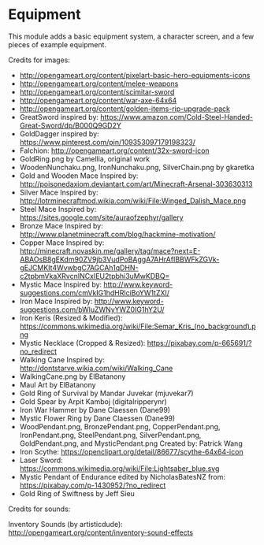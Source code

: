Equipment
============

This module adds a basic equipment system, a character screen, and a few pieces of example equipment.

Credits for images:

* http://opengameart.org/content/pixelart-basic-hero-equipments-icons
* http://opengameart.org/content/melee-weapons
* http://opengameart.org/content/scimitar-sword
* http://opengameart.org/content/war-axe-64x64
* http://opengameart.org/content/golden-items-rip-upgrade-pack
* GreatSword inspired by: https://www.amazon.com/Cold-Steel-Handed-Great-Sword/dp/B000Q9GD2Y
* GoldDagger inspired by: https://www.pinterest.com/pin/109353097179198323/
* Falchion: http://opengameart.org/content/32x-sword-icon
* GoldRing.png by Camellia, original work
* WoodenNunchaku.png, IronNunchaku.png, SilverChain.png by gkaretka
* Gold and Wooden Mace Inspired by: http://poisonedaxiom.deviantart.com/art/Minecraft-Arsenal-303630313
* Silver Mace Inspired by: http://lotrminecraftmod.wikia.com/wiki/File:Winged_Dalish_Mace.png
* Steel Mace Inspired by: https://sites.google.com/site/auraofzephyr/gallery
* Bronze Mace Inspired by: http://www.planetminecraft.com/blog/hackmine-motivation/
* Copper Mace Inspired by: http://minecraft.novaskin.me/gallery/tag/mace?next=E-ABAOsB8gEKdm90ZV9jb3VudPoBAggA7AHrAfIBBWFkZGVk-gEJCMKIt4WvwbgC7AGCAh1qDHN-c2tpbmVkaXRvcnINCxIEU2tpbhi3uMwKDBQ=
* Mystic Mace Inspired by: http://www.keyword-suggestions.com/cmVkIG1hdHRlciBoYW1tZXI/
* Iron Mace Inspired by: http://www.keyword-suggestions.com/bWluZWNyYWZ0IG1hY2U/
* Iron Keris (Resized & Modified): https://commons.wikimedia.org/wiki/File:Semar_Kris_(no_background).png
* Mystic Necklace (Cropped & Resized): https://pixabay.com/p-665691/?no_redirect
* Walking Cane Inspired by: http://dontstarve.wikia.com/wiki/Walking_Cane
* WalkingCane.png by ElBatanony
* Maul Art by ElBatanony
* Gold Ring of Survival by Mandar Juvekar (mjuvekar7) 
* Gold Spear by Arpit Kamboj (digitalripperynr) 
* Iron War Hammer by Dane Claessen (Dane99)
* Mystic Flower Ring by Dane Claessen (Dane99) 
* WoodPendant.png, BronzePendant.png, CopperPendant.png, IronPendant.png, SteelPendant.png, SilverPendant.png, GoldPendant.png, and MysticPendant.png Created by: Patrick Wang
* Iron Scythe: https://openclipart.org/detail/86677/scythe-64x64-icon
* Laser Sword: https://commons.wikimedia.org/wiki/File:Lightsaber_blue.svg 
* Mystic Pendant of Endurance edited by NicholasBatesNZ from: https://pixabay.com/p-1430952/?no_redirect
* Gold Ring of Swiftness by Jeff Sieu

Credits for sounds:

Inventory Sounds (by artisticdude): http://opengameart.org/content/inventory-sound-effects
